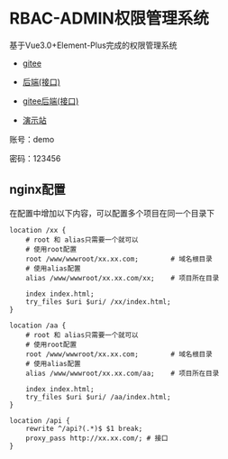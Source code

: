 # RBAC-ADMIN权限管理系统

基于Vue3.0+Element-Plus完成的权限管理系统

- [gitee](https://gitee.com/An_mixiu/vue-rbac-admin)

- [后端(接口)](https://github.com/you-heng/rbac-admin)

- [gitee后端(接口)](https://gitee.com/An_mixiu/rbac-admin)

- [演示站](http://vue.anmixiu.com/rbac)

账号：demo

密码：123456

## nginx配置

在配置中增加以下内容，可以配置多个项目在同一个目录下

```
location /xx {
    # root 和 alias只需要一个就可以
    # 使用root配置
    root /www/wwwroot/xx.xx.com;        # 域名根目录
    # 使用alias配置
    alias /www/wwwroot/xx.xx.com/xx;    # 项目所在目录
    
    index index.html;
    try_files $uri $uri/ /xx/index.html;
}

location /aa {
    # root 和 alias只需要一个就可以
    # 使用root配置
    root /www/wwwroot/xx.xx.com;        # 域名根目录
    # 使用alias配置
    alias /www/wwwroot/xx.xx.com/aa;    # 项目所在目录
    
    index index.html;
    try_files $uri $uri/ /aa/index.html;
}

location /api {
    rewrite ^/api?(.*)$ $1 break;
    proxy_pass http://xx.xx.com/; # 接口
}
```